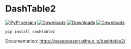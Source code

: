 
# DashTable2

[![PyPI
version](https://badge.fury.io/py/dashtable2.svg)](https://pypi.org/project/dashtable2/)
[![Downloads](https://pepy.tech/badge/dashtable2)](https://pepy.tech/project/dashtable2)
[![Downloads](https://pepy.tech/badge/dashtable2/month)](https://pepy.tech/project/dashtable2)
[![Downloads](https://pepy.tech/badge/dashtable2/week)](https://pepy.tech/project/dashtable2)

```
pip install dashtable2
```

Documentation: https://pasaopasen.github.io/dashtable2/

